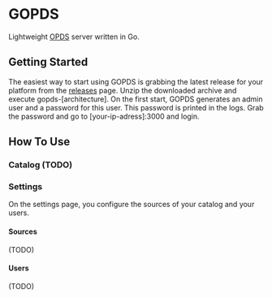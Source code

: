 # GOPDS
Lightweight [OPDS](https://specs.opds.io) server written in Go.

## Getting Started
The easiest way to start using GOPDS is grabbing the latest release for your platform from the [releases](https://github.com/Dome91/gopds/releases) page.
Unzip the downloaded archive and execute gopds-[architecture].
On the first start,  GOPDS generates an admin user and a password for this user. This password is printed in the logs. Grab the password and go to [your-ip-adress]:3000 and login.

## How To Use
### Catalog (TODO)

### Settings
On the settings page, you configure the sources of your catalog and your users.

#### Sources
(TODO)

#### Users
(TODO)
